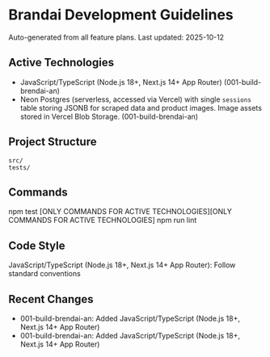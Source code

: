 # Brandai Development Guidelines

Auto-generated from all feature plans. Last updated: 2025-10-12

## Active Technologies
- JavaScript/TypeScript (Node.js 18+, Next.js 14+ App Router) (001-build-brendai-an)
- Neon Postgres (serverless, accessed via Vercel) with single `sessions` table storing JSONB for scraped data and product images. Image assets stored in Vercel Blob Storage. (001-build-brendai-an)

## Project Structure
```
src/
tests/
```

## Commands
npm test [ONLY COMMANDS FOR ACTIVE TECHNOLOGIES][ONLY COMMANDS FOR ACTIVE TECHNOLOGIES] npm run lint

## Code Style
JavaScript/TypeScript (Node.js 18+, Next.js 14+ App Router): Follow standard conventions

## Recent Changes
- 001-build-brendai-an: Added JavaScript/TypeScript (Node.js 18+, Next.js 14+ App Router)
- 001-build-brendai-an: Added JavaScript/TypeScript (Node.js 18+, Next.js 14+ App Router)

<!-- MANUAL ADDITIONS START -->
<!-- MANUAL ADDITIONS END -->
